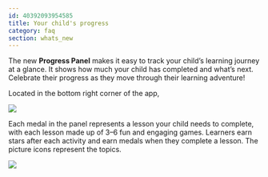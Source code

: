 ```yaml
---
id: 40392093954585
title: Your child's progress
category: faq
section: whats_new
---
```

The new **Progress Panel** makes it easy to track your child’s learning journey at a glance. It shows how much your child has completed and what’s next. Celebrate their progress as they move through their learning adventure!

Located in the bottom right corner of the app,

![](https://help.studycat.com/hc/article_attachments/40392758902553)

Each medal in the panel represents a lesson your child needs to complete, with each lesson made up of 3–6 fun and engaging games. Learners earn stars after each activity and earn medals when they complete a lesson. The picture icons represent the topics.

![](https://help.studycat.com/hc/article_attachments/40392758904601)